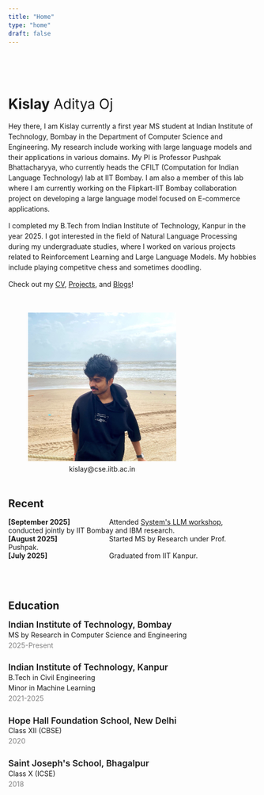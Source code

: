 ```yaml
---
title: "Home"
type: "home"
draft: false
---
```



<!-- Top Intro Section: Image on Right, Text on Left -->
<div style="display: flex; align-items: center; gap: 1rem; line-height:1.3rem; flex-wrap: wrap; margin-bottom: 2rem; margin-top: 5rem;">
  <!-- Intro Text -->
  <div style="flex: 1; min-width: 250px;">
  
<p style="font-size: 2em; margin-bottom: 1.5rem;">
  <span style=" font-weight: bold;">Kislay</span> Aditya Oj
</p>

Hey there, I am Kislay currently a first year MS student at Indian Institute of Technology, Bombay in the Department of Computer Science and Engineering. My research include working with large language models and their applications in various domains.
My PI is Professor Pushpak Bhattacharyya, who currently heads the CFILT (Computation for Indian Language Technology) lab at IIT Bombay. I am also a member of this lab where I am currently working on the Flipkart-IIT Bombay collaboration project on developing a large language model focused on E-commerce applications.

I completed my B.Tech from Indian Institute of Technology, Kanpur in the year 2025. I got interested in the field of Natural Language Processing during my undergraduate studies, where I worked on various projects related to Reinforcement Learning and Large Language Models. My hobbies include playing competitve chess and sometimes doodling.

Check out my [CV](/academics/cv/), [Projects](/academics/projects/), and [Blogs](/hobbies/books/)!

  </div>

<figure style="text-align:center; margin-top:1rem;">
  <img src="/images/profile.jpg" alt="Kislay" style="width:300px;">
  <figcaption style=" font-weight: normal;">
    kislay@cse.iitb.ac.in
  </figcaption>
</figure>
</div>


<h2 style="margin-bottom: 1rem;">Recent</h2>
<span style="display: inline-block; width: 200px; font-weight: bold;">[September 2025]</span> Attended <a href="https://www.cse.iitb.ac.in/~puru/sysllm.html" target="_blank">System's LLM workshop</a>, conducted jointly by IIT Bombay and IBM research. <br>
<span style="display: inline-block; width: 200px; font-weight: bold;">[August 2025]</span> Started MS by Research under Prof. Pushpak.<br>
<span style="display: inline-block; width: 200px; font-weight: bold;">[July 2025]</span> Graduated from IIT Kanpur.


<section style="margin-top: 5rem;">

<h2 style="margin-bottom: 1rem;">Education</h2>

<!-- IIT Bombay -->
<div style="margin-bottom: 1.5rem;line-height:1.3rem;">
  <div style="font-size: 1.1rem; font-weight: 600;">Indian Institute of Technology, Bombay</div>
  <div>MS by Research in Computer Science and Engineering</div>
  <div style="color: gray;">2025-Present</div>
</div>

<!-- IIT Kanpur -->
<div style="margin-bottom: 1.5rem;line-height:1.3rem;">
  <div style="font-size: 1.1rem; font-weight: 600;">Indian Institute of Technology, Kanpur</div>
  <div>B.Tech in Civil Engineering</div>
  <div>Minor in Machine Learning</div>
  <div style="color: gray;">2021-2025</div>
</div>

<!-- Hope Hall Foundation School -->
<div style="margin-bottom: 1.5rem;line-height:1.3rem;">
  <div style="font-size: 1.1rem; font-weight: 600;">Hope Hall Foundation School, New Delhi</div>
  <div>Class XII (CBSE)</div>
  <div style="color: gray;">2020</div>
</div>

<!-- Saint Joseph's School -->
<div style="margin-bottom: 1.5rem;line-height:1.3rem;">
  <div style="font-size: 1.1rem; font-weight: 600;">Saint Joseph's School, Bhagalpur</div>
  <div>Class X (ICSE)</div>
  <div style="color: gray;">2018</div>
</div>

</section>

